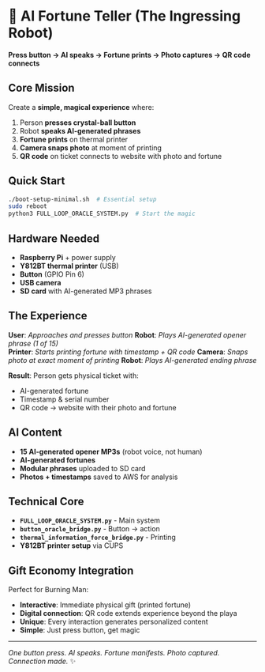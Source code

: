 # 🔮 AI Fortune Teller (The Ingressing Robot)

**Press button → AI speaks → Fortune prints → Photo captures → QR code connects**

## Core Mission

Create a **simple, magical experience** where:
1. Person **presses crystal-ball button** 
2. Robot **speaks AI-generated phrases** 
3. **Fortune prints** on thermal printer
4. **Camera snaps photo** at moment of printing
5. **QR code** on ticket connects to website with photo and fortune

## Quick Start

```bash
./boot-setup-minimal.sh  # Essential setup
sudo reboot
python3 FULL_LOOP_ORACLE_SYSTEM.py  # Start the magic
```

## Hardware Needed

- **Raspberry Pi** + power supply
- **Y812BT thermal printer** (USB)  
- **Button** (GPIO Pin 6)
- **USB camera**
- **SD card** with AI-generated MP3 phrases

## The Experience

**User**: *Approaches and presses button*
**Robot**: *Plays AI-generated opener phrase (1 of 15)*  
**Printer**: *Starts printing fortune with timestamp + QR code*
**Camera**: *Snaps photo at exact moment of printing*
**Robot**: *Plays AI-generated ending phrase*

**Result**: Person gets physical ticket with:
- AI-generated fortune
- Timestamp & serial number
- QR code → website with their photo and fortune

## AI Content

- **15 AI-generated opener MP3s** (robot voice, not human)
- **AI-generated fortunes** 
- **Modular phrases** uploaded to SD card
- **Photos + timestamps** saved to AWS for analysis

## Technical Core

- **`FULL_LOOP_ORACLE_SYSTEM.py`** - Main system
- **`button_oracle_bridge.py`** - Button → action
- **`thermal_information_force_bridge.py`** - Printing
- **Y812BT printer setup** via CUPS

## Gift Economy Integration

Perfect for Burning Man:
- **Interactive**: Immediate physical gift (printed fortune)
- **Digital connection**: QR code extends experience beyond the playa
- **Unique**: Every interaction generates personalized content
- **Simple**: Just press button, get magic

---

*One button press. AI speaks. Fortune manifests. Photo captured. Connection made.* ✨